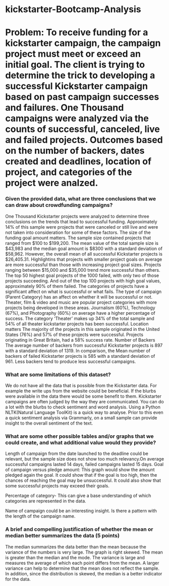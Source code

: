 # kickstarter-Bootcamp-Analysis

# Problem: To receive funding for a kickstarter campaign, the campaign project must meet or exceed an initial goal. The client is trying to determine the trick to developing a successful Kickstarter campaign based on past campaign successes and failures. One Thousand campaigns were analyzed via the counts of successful, canceled, live and failed projects.  Outcomes based on the number of backers, dates created and deadlines, location of project, and categories of the project were analzed.
 
### Given the provided data, what are three conclusions that we can draw about crowdfunding campaigns?
 
One Thousand Kickstarter projects were analyzed to determine three conclusions on the trends that lead to successful funding. Approximately 14% of this sample were projects that were canceled or still live and were not taken into consideration for some of these factors.
The size of the funding goal amount matters.
The sample size contained projects that ranged from $100 to $199,200. The mean value of the total sample size is $43,983 and the median goal amount is $8300 with a standard deviation of $58,962. However, the overall mean of all successful Kickstarter projects is $26,405.31. Highlightins that projects with smaller project goals on average are more successful than those with increasing project goal sizes. 
Projects ranging between $15,000 and $35,000 trend more successful than others. The top 50 highest goal projects of the 1000 failed, with only two of those projects succeeding. And out of the top 100 projects with high goal values, approximately 90% of them failed. 
The categories of projects have a significant affect on what is successful or what fails. 
The type of campaign (Parent Category) has an affect on whether it will be successful or not. Theater, film & video and music are popular project categories with more projects being developed in these areas. Journalism (60%), Technology (67%), and Photography (60%) on average have a higher percentage of success. The category ‘Theater’ makes up 34% of the total sample and 54% of all theater kickstarter projects has been successful.
Location matters
The majority of the projects in this sample originated in the United States (76%) and  57% of these projects were successful. Projects originating in Great Britain, had a 58% success rate.
Number of Backers
The average number of backers from successful Kickstarter projects is 897 with a standard deviation of 1319. In comparison, the Mean number of backers of failed Kickstarter projects is 585 with a standard deviation of 961. Less backers tend to produce less successful campaigns.
 
### What are some limitations of this dataset?
We do not have all the data that is possible from the Kickstarter data. For example the write ups from the website could be beneficial. If the blurbs were available in the data there would be some benefit to them. Kickstarter campaigns are often judged by the way they are communicated. You can do a lot with the blurbs to check sentiment and word analysis. Using a Python NLTK(Natural Language ToolKit) is a quick way to analyse. 
Prior to this even a quick sentiment analysis via Grammarly, on a small sample can provide insight to the overall sentiment of the text.
### What are some other possible tables and/or graphs that we could create, and what additional value would they provide?
Length of campaign from the date launched to the deadline could be relevant, but the sample size does not show too much relevancy.On average successful campaigns lasted 14 days, failed campaigns lasted 15 days.
Goal of campaign versus pledge amount: This graph would show the amount pledged again the goal. It could show that if the goal is too high, then the chances of reaching the goal may be unsuccessful. It could also show that some successful projects may exceed their goals.

Percentage of category- This can give a base understanding of which categories are represented in the data.

Name of campaign could be an interesting insight. Is there a pattern with the length of the campaign name.
### A brief and compelling justification of whether the mean or median better summarizes the data (5 points)
The median summarizes the data better than the mean because the variance of the numbers is very large. The graph is right skewed. The mean is greater than the median and the mode. The variance is large and measures the average of which each point differs from the mean. A larger variance can help to determine that the mean does not reflect the sample. In addition, since the distribution is skewed, the median is a better indicator for the data.
